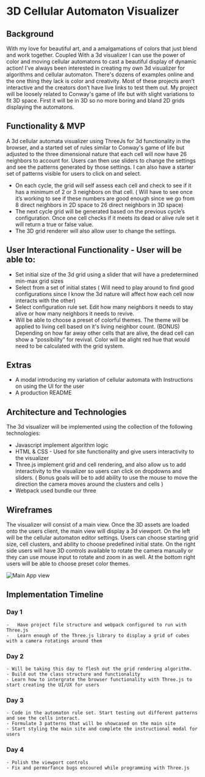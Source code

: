 # 3D Cellular Automaton Visualizer

## Background
With my love for beautiful art, and a amalgamations of colors that just blend and work together. Coupled With a 3d visualizer I can use the power of color and moving cellular automatons to cast a beautiful display of dynamic action! I’ve always been interested in creating my own 3d visualizer for algorithms and cellular automaton. There's dozens of examples online and the one thing they lack is color and creativity. Most of these projects aren’t interactive and the creators don’t have live links to test them out. My project will be loosely related to Conway's game of life but with slight variations to fit 3D space. First it will be in 3D so no more boring and bland 2D grids displaying the automatons.

## Functionality & MVP
A 3d cellular automata visualizer using ThreeJs for 3d functionality in the browser, and a started set of rules similar to Conway's game of life but adjusted to the three dimensional nature that each cell will now have 26 neighbors to account for. Users can then use sliders to change the settings and see the patterns generated by those settings. I can also have a starter set of patterns visible for users to click on and select. 

- On each cycle, the grid will self assess each cell and check to see if it has a minimum of 2 or 3 neighbors on that cell. ( Will have to see once it’s working to see if these numbers are good enough since we go from 8 direct neighbors in 2D space to 26 direct neighbors in 3D space)
- The next cycle grid will be generated based on the previous cycle’s configuration.
Once one cell checks if it meets its dead or alive rule set it will return a true or false value.
- The 3D grid renderer will also allow user to change the settings.

## User Interactional Functionality - User will be able to:
- Set initial size of the 3d grid using a slider that will have a predetermined min-max grid sizes
- Select from a set of initial states ( Will need to play around to find good configurations since I know the 3d nature will affect how each cell now interacts with the other)
- Select configuration rule set. Edit how many neighbors it needs to stay alive or how many neighbors it needs to revive.
- Will be able to choose a preset of colorful themes. The theme will be applied to living cell based on it's living neighbor count. (BONUS) Depending on how far away other cells that are alive, the dead cell can show a “possibility” for revival. Color will be alight red hue that would need to be calculated with the grid system.

## Extras
- A modal introducing my variation of cellular automata with Instructions on using the UI for the user
- A production README
## Architecture and Technologies
The 3d visualizer will be implemented using the collection of the following technologies:
-   Javascript implement algorithm logic
-  HTML & CSS - Used for site functionality and give users interactivity to the visualizer
-   Three.js implement grid and cell rendering, and also allow us to add interactivity to the visualizer so users can click on dropdowns and sliders. ( Bonus goals will be to add ability to use the mouse to move the direction the camera moves around the clusters and cells ) 
-   Webpack used bundle our three

## Wireframes
The visualizer will consist of a main view. Once the 3D assets are loaded onto the users client, the main view will display a 3d viewport. On the left will be the cellular automaton editor settings. Users can choose starting grid size, cell clusters, and ability to choose predefined initial state.
On the right side users will have 3D controls available to rotate the camera manually or they can use mouse input to rotate and zoom in as well. At the bottom right users will be able to choose preset color themes.

![Main App view](https://medio-app-seed.s3.amazonaws.com/wireframe.png)
## Implementation Timeline

### Day 1
    -   Have project file structure and webpack configured to run with Three.js
    -   Learn enough of the Three.js library to display a grid of cubes with a camera rotatings around them
### Day 2
    - Will be taking this day to flesh out the grid rendering algorithm. 
    - Build out the class structure and functionality
    - Learn how to intergrate the browser functionality with Three.js to start creating the UI/UX for users
### Day 3
    - Code in the automaton rule set. Start testing out different patterns and see the cells interact.
    - Formulate 3 patterns that will be showcased on the main site
    - Start styling the main site and complete the instructional modal for users
### Day 4
    - Polish the viewport controls
    - Fix and permorfance bugs encoured while programming with Three.js


